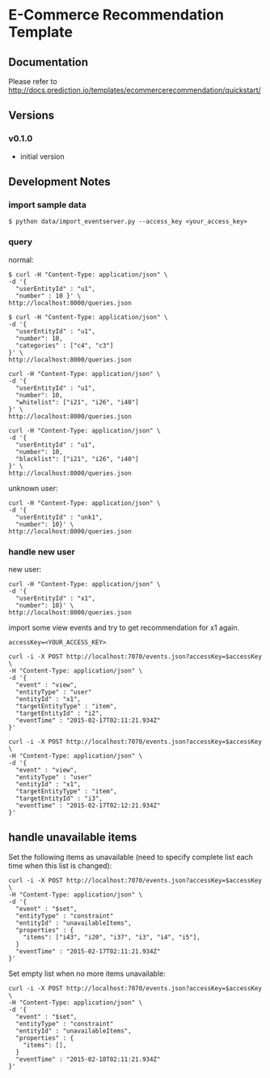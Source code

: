 # E-Commerce Recommendation Template

## Documentation

Please refer to http://docs.prediction.io/templates/ecommercerecommendation/quickstart/

## Versions

### v0.1.0

- initial version


## Development Notes

### import sample data

```
$ python data/import_eventserver.py --access_key <your_access_key>
```

### query

normal:

```
$ curl -H "Content-Type: application/json" \
-d '{
  "userEntityId" : "u1",
  "number" : 10 }' \
http://localhost:8000/queries.json
```

```
$ curl -H "Content-Type: application/json" \
-d '{
  "userEntityId" : "u1",
  "number": 10,
  "categories" : ["c4", "c3"]
}' \
http://localhost:8000/queries.json
```

```
curl -H "Content-Type: application/json" \
-d '{
  "userEntityId" : "u1",
  "number": 10,
  "whitelist": ["i21", "i26", "i40"]
}' \
http://localhost:8000/queries.json
```

```
curl -H "Content-Type: application/json" \
-d '{
  "userEntityId" : "u1",
  "number": 10,
  "blacklist": ["i21", "i26", "i40"]
}' \
http://localhost:8000/queries.json
```

unknown user:

```
curl -H "Content-Type: application/json" \
-d '{
  "userEntityId" : "unk1",
  "number": 10}' \
http://localhost:8000/queries.json
```

### handle new user

new user:

```
curl -H "Content-Type: application/json" \
-d '{
  "userEntityId" : "x1",
  "number": 10}' \
http://localhost:8000/queries.json
```

import some view events and try to get recommendation for x1 again.

```
accessKey=<YOUR_ACCESS_KEY>
```

```
curl -i -X POST http://localhost:7070/events.json?accessKey=$accessKey \
-H "Content-Type: application/json" \
-d '{
  "event" : "view",
  "entityType" : "user"
  "entityId" : "x1",
  "targetEntityType" : "item",
  "targetEntityId" : "i2",
  "eventTime" : "2015-02-17T02:11:21.934Z"
}'

curl -i -X POST http://localhost:7070/events.json?accessKey=$accessKey \
-H "Content-Type: application/json" \
-d '{
  "event" : "view",
  "entityType" : "user"
  "entityId" : "x1",
  "targetEntityType" : "item",
  "targetEntityId" : "i3",
  "eventTime" : "2015-02-17T02:12:21.934Z"
}'

```

## handle unavailable items

Set the following items as unavailable (need to specify complete list each time when this list is changed):

```
curl -i -X POST http://localhost:7070/events.json?accessKey=$accessKey \
-H "Content-Type: application/json" \
-d '{
  "event" : "$set",
  "entityType" : "constraint"
  "entityId" : "unavailableItems",
  "properties" : {
    "items": ["i43", "i20", "i37", "i3", "i4", "i5"],
  }
  "eventTime" : "2015-02-17T02:11:21.934Z"
}'
```

Set empty list when no more items unavailable:

```
curl -i -X POST http://localhost:7070/events.json?accessKey=$accessKey \
-H "Content-Type: application/json" \
-d '{
  "event" : "$set",
  "entityType" : "constraint"
  "entityId" : "unavailableItems",
  "properties" : {
    "items": [],
  }
  "eventTime" : "2015-02-18T02:11:21.934Z"
}'
```
